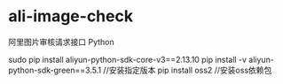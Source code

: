 # ali-image-check
阿里图片审核请求接口
Python

sudo pip install aliyun-python-sdk-core-v3==2.13.10
pip install -v aliyun-python-sdk-green==3.5.1 //安装指定版本
pip install oss2 //安装oss依赖包

